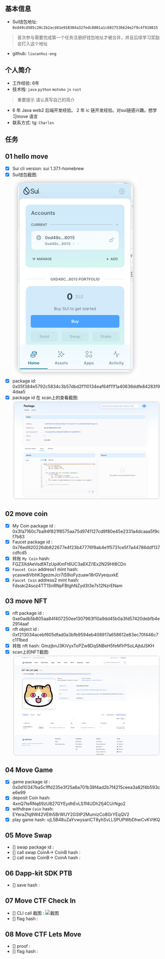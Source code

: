 ## 基本信息
- Sui钱包地址: `0xd49cd505c20c2b2acd41e918304a32fedc8801a1c6827536624e2f9c4f918015`
> 首次参与需要完成第一个任务注册好钱包地址才被合并，并且后续学习奖励会打入这个地址
- github: `liucanhui-eng`

## 个人简介
- 工作经验: 6年
- 技术栈: `java` `python` `motoko` `js` `rust`
> 重要提示 请认真写自己的简介
- 6 年 Java web2 后端开发经验。 2 年 ic 链开发经验。对sui链感兴趣。想学习move 语言
- 联系方式: tg: `Charles` 

## 任务

##   01 hello move  
- [x] Sui cli version: sui 1.37.1-homebrew
- [x] Sui钱包截图: ![Sui钱包截图](./images/sui_wallet.png)
- [x] package id: 0x05f384e5792c5834c3b57dbd2f110134eaf64f11f1a40636ddfe84283f94daa5
- [x] package id 在 scan上的查看截图:![Scan截图](./images/package.png)

##   02 move coin
- [x] My Coin package id : 0x3fa7160c7ba94f821f8575aa75d9741127cd9f80e45e2331a4dcaaa5f9cf7b83
- [x] Faucet package id : 0x76ed920226db822677e4f23b47776f9ab4e1f5731ce5f7a44786ddf137cdfcd5
- [x] 转账 `My Coin` hash: FGZ3XdAeVsdfATzUpiKmFt6UC3a6XZi1Ex2N29Ht8CDn
- [x] `Faucet Coin` address1 mint hash: ycaswdiVbhK3gezmJcr7iS9ioFyzuaw18rGVyequxkE
- [x] `Faucet Coin` address2 mint hash: Fdsski24soz4TT1SnRNpFBtghNZyd3t3e7s12NzrENam

##   03 move NFT
- [x] nft package id : 0xe0adb5b805aa84f407250ee1307963f10a9dd45b0a3fd57420debfb4e2914aaf
- [x] nft object id : 0xf213034acebf605dfad0a3bfb9594eb408917a658612e83ec70f446c7c111bed
- [x] 转账 nft  hash: GmzjbnJ3KiVyxToPZw8DqSNBeH5feM1rPSoLAjtdJSKH
- [x] scan上的NFT截图:![Scan截图](./images/nft.png)

##   04 Move Game
- [x] game package id : 0x0d10347ba5c1ffd235e3f25a6a701b39f4ad2b7f4215ceea3a82f4b593ce6e99
- [x] deposit Coin hash: 4xnQ7teRNq69zU827GYEydhEvLS1f4UDh2fj4CUrNgo2
- [x] withdraw `Coin` hash: EYeraZfq9W42VEth5BrWUY2GStP2MumizCo8GrYEqQV2
- [x] play game hash: vjL5B48uZaYvwysariCT8yhSvLLSPUPWbDhwCvKVtKQ

##   05 Move Swap
- [] swap package id :
- [] call swap CoinA-> CoinB  hash :
- [] call swap CoinB-> CoinA  hash :

##   06 Dapp-kit SDK PTB
- [] save hash :

##   07 Move CTF Check In
- [] CLI call 截图 : ![截图](./images/你的图片地址)
- [] flag hash :

##   08 Move CTF Lets Move
- [] proof : 
- [] flag hash :
